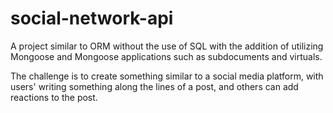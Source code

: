 # social-network-api

A project similar to ORM without the use of SQL with the addition of utilizing Mongoose and Mongoose applications such as subdocuments and virtuals. </br>

The challenge is to create something similar to a social media platform, with users' writing something along the lines of a post, and others can add reactions to the post.
